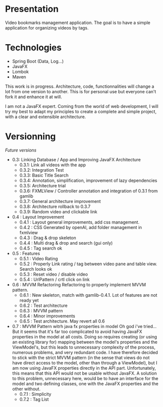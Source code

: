 # Presentation

Video bookmarks management application. The goal is to have a simple application for organizing videos by tags.

# Technologies
  - Spring Boot (Data, Log...)
  - JavaFX
  - Lombok
  - Maven

This work is in progress. Architecture, code, functionnalities will change a lot from one version to another. This is for personal use but everyone can't fork it and enhance it at will.

I am not a JavaFX expert. Coming from the world of web development, I will try my best to adapt my principles to create a complete and simple project, with a clear and extensible architecture.

# Versionning
*Future versions*

- 0.3: Linking Database / App and Improving JavaFX Architecture
    - 0.3.1: Link all videos with the app
    - 0.3.2: Integration Test
    - 0.3.3: Basic Title Search
    - 0.3.4: Annotation, simplification, improvement of lazy dependencies
    - 0.3.5: Architecture trial
    - 0.3.6: FXMLView / Controller annotation and integration of 0.3.1 from gamlib
    - 0.3.7: General architecture improvement
    - 0.3.8: Architecture rollback to 0.3.7
    - 0.3.9: Random video and clickable link
- 0.4 : Layout Improvement
    - 0.4.1 : Layout general improvements, add css management.
    - 0.4.2 : CSS Generated by openAI, add folder management in fxmlview
    - 0.4.3 : Drag & drop skeleton
    - 0.4.4 : Multi drag & drop and search (gui only)
    - 0.4.5 : Tag search ok
- 0.5 : Features
    - 0.5.1 : Video Rating
    - 0.5.2 : Properly Link rating / tag between video pane and table view. Search looks ok
    - 0.5.3 : Reset video / disable video
    - 0.5.4 : UrlPattern / crtl click on link
- 0.6 : MVVM Refactoring
		Refactoring to properly implement MVVM pattern.
    - 0.6.1 : New skeleton, match with gamlib-0.4.1. Lot of features are not ready yet
    - 0.6.2 : Test architecture
    - 0.6.3 : MVVM pattern
    - 0.6.4 : Minor improvements
    - 0.6.5 : Test architecture. May revert all 0.6
- 0.7 : MVVM Pattern witrh java fx properties in model
		Oh god i've tried... But it seems that it's far too complicated to avoid having JavaFX properties in the model at all costs. Doing so 		requires creating (or using an existing library for) mapping between the model's properties and the ViewModel's, but this leads to 		unnecessary complexity of the process, numerous problems, and very redundant code. I have therefore decided to stick with the strict MVVM 		pattern (in the sense that views do not have direct access to the model, other than through a ViewModel), but I am now using JavaFX 		properties directly in the API part. Unfortunately, this means that this API would not be usable without JavaFX. A solution to this 		problem, unnecessary here, would be to have an interface for the model and two defining classes, one with the JavaFX properties and the other without.
    - 0.7.1 : Simplicity
    - 0.7.2 : Tag List


